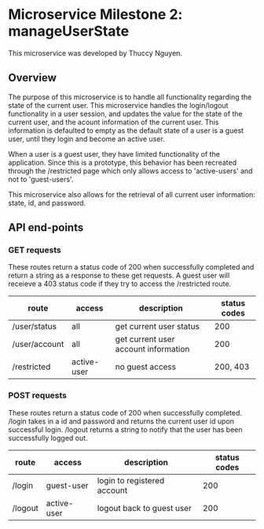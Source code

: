 # Microservice Milestone 2: manageUserState

This microservice was developed by Thuccy Nguyen.

## Overview
The purpose of this microservice is to handle all functionality regarding the state of the current user. This microservice handles the login/logout functionality
in a user session, and updates the value for the state of the current user, and the acount information of the current user. This information is defaulted to empty
as the default state of a user is a guest user, until they login and become an active user. 

When a user is a guest user, they have limited functionality of the application. Since this is a prototype, this behavior has been recreated through the /restricted
page which only allows access to 'active-users' and not to 'guest-users'. 

This microservice also allows for the retrieval of all current user information: state, id, and password.

## API end-points


### GET requests

These routes return a status code of 200 when successfully completed and return a string as a response to these get requests. A guest user will receieve a 403 status code if they try to access the /restricted route. 

| route         | access      | description                          | status codes |
| --------------| ------------| ------------------------------------ |--------------|
| /user/status  | all         | get current user status              | 200          |
| /user/account | all         | get current user account information | 200          |
| /restricted   | active-user | no guest access                      | 200,  403    |

### POST requests

These routes return a status code of 200 when successfully completed. /login takes in a id and password and returns the current user id upon successful login. /logout returns a string to notify that the user has been successfully logged out. 

| route         | access      | description                          | status codes | 
| --------------| ------------| ------------------------------------ |--------------|
| /login        | guest-user  | login to registered account          | 200          |
| /logout       | active-user | logout back to guest user            | 200          |

